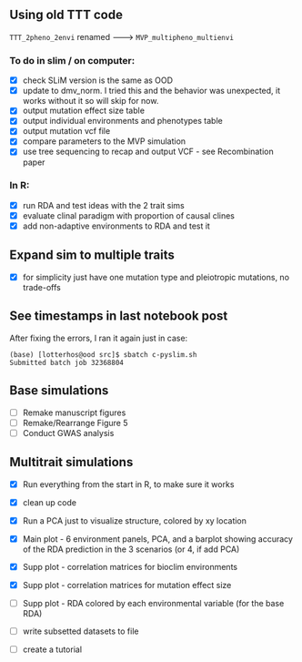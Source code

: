 
## Using old TTT code
`TTT_2pheno_2envi` renamed ---> `MVP_multipheno_multienvi`

### To do in slim / on computer:
- [x] check SLiM version is the same as OOD
- [x] update to dmv_norm. I tried this and the behavior was unexpected, it works without it so will skip for now.
- [x] output mutation effect size table
- [x] output individual environments and phenotypes table
- [x] output mutation vcf file
- [x] compare parameters to the MVP simulation
- [x] use tree sequencing to recap and output VCF - see Recombination paper

### In R:
- [x] run RDA and test ideas with the 2 trait sims
- [x] evaluate clinal paradigm with proportion of causal clines
- [x] add non-adaptive environments to RDA and test it

## Expand sim to multiple traits
- [x] for simplicity just have one mutation type and pleiotropic mutations, no trade-offs


## See timestamps in last notebook post
After fixing the errors, I ran it again just in case:
```
(base) [lotterhos@ood src]$ sbatch c-pyslim.sh
Submitted batch job 32368804
```

## Base simulations
- [ ] Remake manuscript figures
- [ ] Remake/Rearrange Figure 5
- [ ] Conduct GWAS analysis

## Multitrait simulations
- [x] Run everything from the start in R, to make sure it works
- [x] clean up code
- [x] Run a PCA just to visualize structure, colored by xy location

- [x] Main plot - 6 environment panels, PCA, and a barplot showing accuracy of the RDA prediction in the 3 scenarios (or 4, if add PCA)
- [x] Supp plot - correlation matrices for bioclim environments
- [x] Supp plot - correlation matrices for mutation effect size
- [ ] Supp plot - RDA colored by each environmental variable (for the base RDA)
- [ ] write subsetted datasets to file
- [ ] create a tutorial
